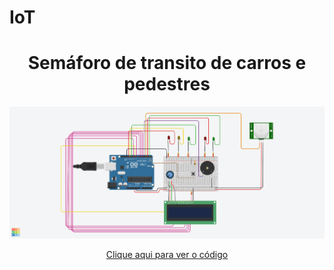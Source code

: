 # IoT
<header>
<h1 class="titulo-principal">Semáforo de transito de carros e pedestres</h1>
  
<img src="Circuito do semaforo.png">


<a href="Codigo do semaforo.ino">Clique aqui para ver o código</a>
